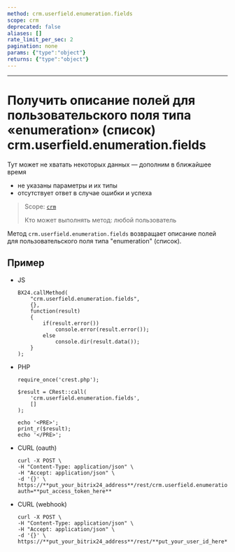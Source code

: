 ```yaml
---
method: crm.userfield.enumeration.fields
scope: crm
deprecated: false
aliases: []
rate_limit_per_sec: 2
pagination: none
params: {"type":"object"}
returns: {"type":"object"}
---
```



---

# Получить описание полей для пользовательского поля типа «enumeration» (список) crm.userfield.enumeration.fields



Тут может не хватать некоторых данных — дополним в ближайшее время







- не указаны параметры и их типы
- отсутствует ответ в случае ошибки и успеха





> Scope: [`crm`](../../../scopes/permissions.md)
>
> Кто может выполнять метод: любой пользователь

Метод `crm.userfield.enumeration.fields` возвращает описание полей для пользовательского поля типа "enumeration" (список).

## Пример



- JS
  
    ```
    BX24.callMethod(
        "crm.userfield.enumeration.fields",
        {},
        function(result)
        {
            if(result.error())
                console.error(result.error());
            else
                console.dir(result.data());
        }
    );
    ```

- PHP
  
    ```
    require_once('crest.php');

    $result = CRest::call(
        'crm.userfield.enumeration.fields',
        []
    );

    echo '<PRE>';
    print_r($result);
    echo '</PRE>';
    ```

- CURL (oauth)

    ```
    curl -X POST \
    -H "Content-Type: application/json" \
    -H "Accept: application/json" \
    -d '{}' \
    https://**put_your_bitrix24_address**/rest/crm.userfield.enumeration.fields?auth=**put_access_token_here**
    ```

- CURL (webhook)

    ```
    curl -X POST \
    -H "Content-Type: application/json" \
    -H "Accept: application/json" \
    -d '{}' \
    https://**put_your_bitrix24_address**/rest/**put_your_user_id_here**/**put_your_webhook_here**/crm.userfield.enumeration.fields
    ```




